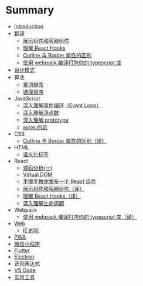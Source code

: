 # Summary

- [Introduction](README.md)
- [翻译](translation/README.md)
  - [展示组件和容器组件](translation/2019-01-31.md)
  - [理解 React Hooks](translation/2019-02-21.md)
  - [Outline 与 Border 属性的区别](translation/2019-03-13.md)
  - [使用 webpack 编译打包你的 typescript 库](translation/2019-03-27.md)
- [设计模式](DesignPattern/README.md)
- 算法
  - [冒泡排序](Algorithm/bubble.md)
  - [选择排序](Algorithm/selection.md)
- JavaScript
  - [深入理解事件循环（Event Loop）](JavaScript/event-loop.md)
  - [深入理解浮点数](JavaScript/float-number.md)
  - [深入理解 prototype](JavaScript/prototype.md)
  - [axios 的坑](JavaScript/axios.md)
- CSS
  - [Outline 与 Border 属性的区别（译）](translation/2019-03-13.md)
- HTML
  - [语义化标签](HTML/tag.md)
- React
  - [源码分析(一)](React/source-code-analyze-1.md)
  - [Virtual DOM](React/dom-diff.md)
  - [手摸手教你发布一个 React 组件](React/how-to-create-a-react-component.md)
  - [展示组件和容器组件（译）](translation/2019-01-31.md)
  - [理解 React Hooks（译）](translation/2019-02-21.md)
  - [深入理解生命周期](React/lifecycle.md)
- Webpack
  - [使用 webpack 编译打包你的 typescript 库（译）](translation/2019-03-27.md)
- [Web](Web/README.md)
  - [IE 的坑](Web/IE.md)  
- [PWA](PWA/README.md)
- [微信小程序](mp/README.md)
- [Flutter](Flutter/README.md)
- [Electron](Electron/README.md)
- 正则表达式
- [VS Code](VSCode/README.md)
- [实用工具](Tools.md)
